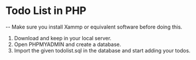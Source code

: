 # Todo List in PHP
-- Make sure you install Xammp or equivalent software before doing this. 
1. Download and keep in your local server.
2. Open PHPMYADMIN and create a database.
3. Import the given todolist.sql in the database and start adding your todos. 

